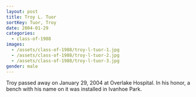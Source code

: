 ```yaml
---
layout: post
title: Troy L. Tuor
sortKey: Tuor, Troy
date: 2004-01-29
categories:
  - class-of-1988
images:
  - /assets/class-of-1988/troy-l-tuor-1.jpg
  - /assets/class-of-1988/troy-l-tuor-2.jpg
  - /assets/class-of-1988/troy-l-tuor-3.jpg
gender: male
---
```

Troy passed away on January 29, 2004 at Overlake Hospital. In his honor, a bench with his name on it was installed in Ivanhoe Park.
